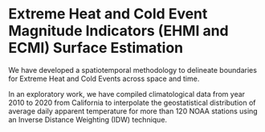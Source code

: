 #  Extreme Heat and Cold Event Magnitude Indicators (EHMI and ECMI) Surface Estimation

We have developed a spatiotemporal methodology to delineate boundaries for Extreme Heat and Cold Events across space and time.

In an exploratory work, we have compiled climatological data from year 2010 to 2020 from California to interpolate the geostatistical distribution of average daily apparent temperature for more than 120 NOAA stations using an Inverse Distance Weighting (IDW) technique.
